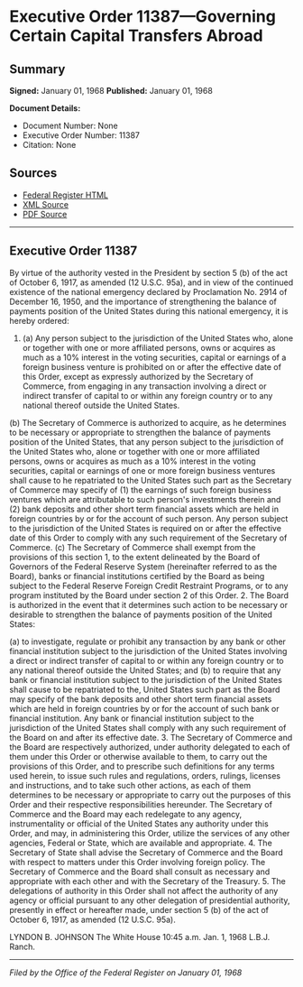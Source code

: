 # Executive Order 11387—Governing Certain Capital Transfers Abroad

## Summary

**Signed:** January 01, 1968
**Published:** January 01, 1968

**Document Details:**
- Document Number: None
- Executive Order Number: 11387
- Citation: None

## Sources
- [Federal Register HTML](https://www.presidency.ucsb.edu/documents/executive-order-11387-governing-certain-capital-transfers-abroad)
- [XML Source](None)
- [PDF Source](None)

---

## Executive Order 11387

By virtue of the authority vested in the President by section 5 (b) of the act of October 6, 1917, as amended (12 U.S.C. 95a), and in view of the continued existence of the national emergency declared by Proclamation No. 2914 of December 16, 1950, and the importance of strengthening the balance of payments position of the United States during this national emergency, it is hereby ordered:
1. (a) Any person subject to the jurisdiction of the United States who, alone or together with one or more affiliated persons, owns or acquires as much as a 10% interest in the voting securities, capital or earnings of a foreign business venture is prohibited on or after the effective date of this Order, except as expressly authorized by the Secretary of Commerce, from engaging in any transaction involving a direct or indirect transfer of capital to or within any foreign country or to any national thereof outside the United States.

(b) The Secretary of Commerce is authorized to acquire, as he determines to be necessary or appropriate to strengthen the balance of payments position of the United States, that any person subject to the jurisdiction of the United States who, alone or together with one or more affiliated persons, owns or acquires as much as a 10% interest in the voting securities, capital or earnings of one or more foreign business ventures shall cause to he repatriated to the United States such part as the Secretary of Commerce may specify of (1) the earnings of such foreign business ventures which are attributable to such person's investments therein and (2) bank deposits and other short term financial assets which are held in foreign countries by or for the account of such person. Any person subject to the jurisdiction of the United States is required on or after the effective date of this Order to comply with any such requirement of the Secretary of Commerce.
(c) The Secretary of Commerce shall exempt from the provisions of this section 1, to the extent delineated by the Board of Governors of the Federal Reserve System (hereinafter referred to as the Board), banks or financial institutions certified by the Board as being subject to the Federal Reserve Foreign Credit Restraint Programs, or to any program instituted by the Board under section 2 of this Order.
2. The Board is authorized in the event that it determines such action to be necessary or desirable to strengthen the balance of payments position of the United States:

(a) to investigate, regulate or prohibit any transaction by any bank or other financial institution subject to the jurisdiction of the United States involving a direct or indirect transfer of capital to or within any foreign country or to any national thereof outside the United States; and
(b) to require that any bank or financial institution subject to the jurisdiction of the United States shall cause to be repatriated to the, United States such part as the Board may specify of the bank deposits and other short term financial assets which are held in foreign countries by or for the account of such bank or financial institution. Any bank or financial institution subject to the jurisdiction of the United States shall comply with any such requirement of the Board on and after its effective date.
3. The Secretary of Commerce and the Board are respectively authorized, under authority delegated to each of them under this Order or otherwise available to them, to carry out the provisions of this Order, and to prescribe such definitions for any terms used herein, to issue such rules and regulations, orders, rulings, licenses and instructions, and to take such other actions, as each of them determines to be necessary or appropriate to carry out the purposes of this Order and their respective responsibilities hereunder. The Secretary of Commerce and the Board may each redelegate to any agency, instrumentality or official of the United States any authority under this Order, and may, in administering this Order, utilize the services of any other agencies, Federal or State, which are available and appropriate.
4. The Secretary of State shall advise the Secretary of Commerce and the Board with respect to matters under this Order involving foreign policy. The Secretary of Commerce and the Board shall consult as necessary and appropriate with each other and with the Secretary of the Treasury.
5. The delegations of authority in this Order shall not affect the authority of any agency or official pursuant to any other delegation of presidential authority, presently in effect or hereafter made, under section 5 (b) of the act of October 6, 1917, as amended (12 U.S.C. 95a).

LYNDON B. JOHNSON
The White House
10:45 a.m. Jan. 1, 1968 L.B.J. Ranch.

---

*Filed by the Office of the Federal Register on January 01, 1968*
